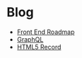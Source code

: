 # Blog

* [Front End Roadmap](./articles/Front-End-Roadmap.md)
* [GraphQL](./articles/GraphQL.md)
* [HTML5 Record](./articles/HTML5-Record.md)

